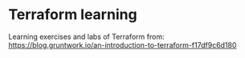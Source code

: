# Terraform learning
Learning exercises and labs of Terraform from: https://blog.gruntwork.io/an-introduction-to-terraform-f17df9c6d180
